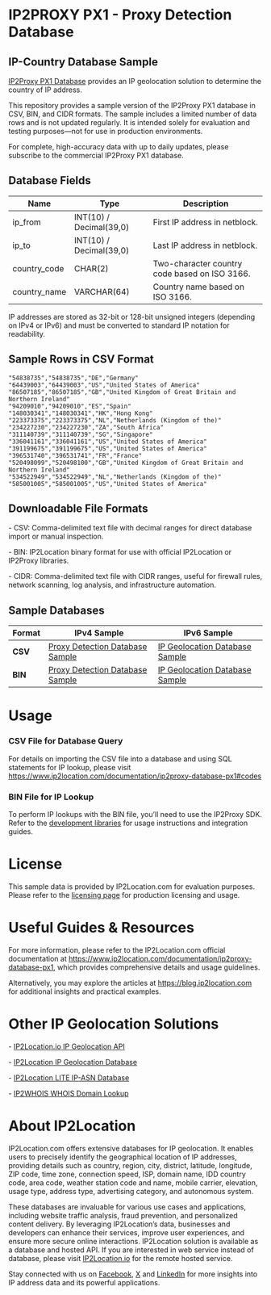 # IP2PROXY PX1 - Proxy Detection Database

## IP-Country Database Sample

[IP2Proxy PX1 Database](https://www.ip2location.com/database/px1-ip-country) provides an IP geolocation solution to determine the country of IP address.

This repository provides a sample version of the IP2Proxy PX1 database in CSV, BIN, and CIDR formats. The sample includes a limited number of data rows and is not updated regularly. It is intended solely for evaluation and testing purposes—not for use in production environments. 

For complete, high-accuracy data with up to daily updates, please subscribe to the commercial IP2Proxy PX1 database.

## Database Fields

| **Name** | **Type** | **Description** |
| --- | --- | --- |
| ip_from | INT(10)  / Decimal(39,0) | First IP address in netblock. |
| ip_to | INT(10)  / Decimal(39,0) | Last IP address in netblock. |
| country_code | CHAR(2) | Two-character country code based on ISO 3166. |
| country_name | VARCHAR(64) | Country name based on ISO 3166. |

IP addresses are stored as 32-bit or 128-bit unsigned integers (depending on IPv4 or IPv6) and must be converted to standard IP notation for readability.

## Sample Rows in CSV Format
```csv
"54838735","54838735","DE","Germany"
"64439003","64439003","US","United States of America"
"86507185","86507185","GB","United Kingdom of Great Britain and Northern Ireland"
"94209010","94209010","ES","Spain"
"148030341","148030341","HK","Hong Kong"
"223373375","223373375","NL","Netherlands (Kingdom of the)"
"234227230","234227230","ZA","South Africa"
"311140739","311140739","SG","Singapore"
"336041161","336041161","US","United States of America"
"391199675","391199675","US","United States of America"
"396531740","396531741","FR","France"
"520498099","520498100","GB","United Kingdom of Great Britain and Northern Ireland"
"534522949","534522949","NL","Netherlands (Kingdom of the)"
"585001005","585001005","US","United States of America"
```

## Downloadable File Formats

\- CSV: Comma-delimited text file with decimal ranges for direct database import or manual inspection.

\- BIN: IP2Location binary format for use with official IP2Location or IP2Proxy libraries.

\- CIDR: Comma-delimited text file with CIDR ranges, useful for firewall rules, network scanning, log analysis, and infrastructure automation.

## Sample Databases

| Format       | IPv4 Sample                                                                                                        | IPv6 Sample                                                                                                        |
|--------------|--------------------------------------------------------------------------------------------------------------------|--------------------------------------------------------------------------------------------------------------------|
| **CSV**      | [Proxy Detection Database Sample](https://github.com/ip2location/sample-databases/tree/main/IP2Proxy/PX1/ip2proxy-px1-sample.ipv4.csv) | [IP Geolocation Database Sample](https://github.com/ip2location/sample-databases/tree/main/IP2Proxy/PX1/ip2proxy-px1-sample.ipv6.csv) |
| **BIN**      | [Proxy Detection Database Sample](https://github.com/ip2location/sample-databases/tree/main/IP2Proxy/PX1/ip2proxy-px1-sample.ipv4.bin) | [IP Geolocation Database Sample](https://github.com/ip2location/sample-databases/tree/main/IP2Proxy/PX1/ip2proxy-px1-sample.ipv6.bin) |


# Usage

### CSV File for Database Query

For details on importing the CSV file into a database and using SQL statements for IP lookup, please visit [](https://xxxxx)<https://www.ip2location.com/documentation/ip2proxy-database-px1#codes>

### BIN File for IP Lookup

To perform IP lookups with the BIN file, you’ll need to use the IP2Proxy SDK. Refer to the [development libraries](https://www.ip2location.com/development-libraries/?tab=ip2proxy) for usage instructions and integration guides.

# License

This sample data is provided by IP2Location.com for evaluation purposes. Please refer to the [licensing page](https://www.ip2location.com/licensing) for production licensing and usage.

# Useful Guides & Resources

For more information, please refer to the IP2Location.com official documentation at <https://www.ip2location.com/documentation/ip2proxy-database-px1>, which provides comprehensive details and usage guidelines.

Alternatively, you may explore the articles at <https://blog.ip2location.com> for additional insights and practical examples.

# Other IP Geolocation Solutions

\- [IP2Location.io IP Geolocation API](https://www.ip2location.io)

\- [IP2Location IP Geolocation Database](https://www.ip2location.com/database/ip2location)

\- [IP2Location LITE IP-ASN Database](https://lite.ip2location.com/database-asn)

\- [IP2WHOIS WHOIS Domain Lookup](https://www.ip2whois.com/)

# About IP2Location

IP2Location.com offers extensive databases for IP geolocation. It enables users to precisely identify the geographical location of IP addresses, providing details such as country, region, city, district, latitude, longitude, ZIP code, time zone, connection speed, ISP, domain name, IDD country code, area code, weather station code and name, mobile carrier, elevation, usage type, address type, advertising category, and autonomous system.

These databases are invaluable for various use cases and applications, including website traffic analysis, fraud prevention, and personalized content delivery. By leveraging IP2Location’s data, businesses and developers can enhance their services, improve user experiences, and ensure more secure online interactions. IP2Location solution is available as a database and hosted API. If you are interested in web service instead of database, please visit [IP2Location.io](https://www.ip2location.io) for the remote hosted service.

Stay connected with us on [Facebook](https://www.facebook.com/ip2location), [X](https://x.com/ip2location) and [LinkedIn](https://www.linkedin.com/company/ip2location) for more insights into IP address data and its powerful applications.
